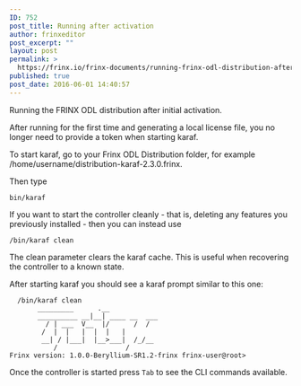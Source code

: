 ```yaml
---
ID: 752
post_title: Running after activation
author: frinxeditor
post_excerpt: ""
layout: post
permalink: >
  https://frinx.io/frinx-documents/running-frinx-odl-distribution-after-activation.html
published: true
post_date: 2016-06-01 14:40:57
---
```

Running the FRINX ODL distribution after initial activation.

After running for the first time and generating a local license file, you no longer need to provide a token when starting karaf.

To start karaf, go to your Frinx ODL Distribution folder, for example /home/username/distribution-karaf-2.3.0.frinx.

Then type

    bin/karaf 
    

If you want to start the controller cleanly - that is, deleting any features you previously installed - then you can instead use

    /bin/karaf clean
    

The clean parameter clears the karaf cache. This is useful when recovering the controller to a known state.

After starting karaf you should see a karaf prompt similar to this one:

      /bin/karaf clean
           _________      .__                  
           __________ __|__| ____ __  ___    
             / | ___  V__  |/      /  /    
            /  |  |   |  |  |   |          
            __| / |___|  |__>___|  /_/__   
               /                 /           
    Frinx version: 1.0.0-Beryllium-SR1.2-frinx frinx-user@root>
    

Once the controller is started press `Tab` to see the CLI commands available.